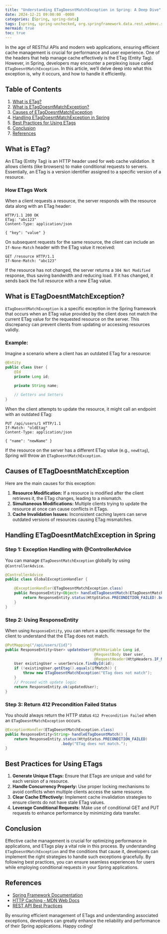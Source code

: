 ```yaml
---
title: "Understanding ETagDoesntMatchException in Spring: A Deep Dive"
date: 2024-12-21 09:00:00 -0000
categories: [Spring, spring-data]
tags: [spring, spring-unchecked, org.springframework.data.rest.webmvc.support]
mermaid: true
toc: true
---
```



In the age of RESTful APIs and modern web applications, ensuring efficient cache management is crucial for performance and user experience. One of the headers that help manage cache effectively is the ETag (Entity Tag). However, in Spring, developers may encounter a perplexing issue called `ETagDoesntMatchException`. In this article, we’ll delve deep into what this exception is, why it occurs, and how to handle it efficiently. 

## Table of Contents

1. [What is ETag?](#what-is-etag)
2. [What is ETagDoesntMatchException?](#what-is-etagdoesntmatchexception)
3. [Causes of ETagDoesntMatchException](#causes-of-etagdoesntmatchexception)
4. [Handling ETagDoesntMatchException in Spring](#handling-etagdoesntmatchexception-in-spring)
5. [Best Practices for Using ETags](#best-practices-for-using-etags)
6. [Conclusion](#conclusion)
7. [References](#references)

## What is ETag?

An ETag (Entity Tag) is an HTTP header used for web cache validation. It allows clients (like browsers) to make conditional requests to servers. Essentially, an ETag is a version identifier assigned to a specific version of a resource. 

### How ETags Work

When a client requests a resource, the server responds with the resource data along with an ETag header:

```http
HTTP/1.1 200 OK
ETag: "abc123"
Content-Type: application/json

{ "key": "value" }
```

On subsequent requests for the same resource, the client can include an `If-None-Match` header with the ETag value it received:

```http
GET /resource HTTP/1.1
If-None-Match: "abc123"
```

If the resource has not changed, the server returns a `304 Not Modified` response, thus saving bandwidth and reducing load. If it has changed, it sends back the full resource with a new ETag value.

## What is ETagDoesntMatchException?

`ETagDoesntMatchException` is a specific exception in the Spring framework that occurs when an ETag value provided by the client does not match the current ETag value for the requested resource on the server. This discrepancy can prevent clients from updating or accessing resources validly.

### Example:

Imagine a scenario where a client has an outdated ETag for a resource:

```java
@Entity
public class User {
    @Id
    private Long id;

    private String name;
    
    // Getters and Setters
}
```

When the client attempts to update the resource, it might call an endpoint with an outdated ETag:

```http
PUT /api/users/1 HTTP/1.1
If-Match: "oldEtag"
Content-Type: application/json

{ "name": "newName" }
```

If the resource on the server has a different ETag value (e.g., `newEtag`), Spring will throw an `ETagDoesntMatchException`.

## Causes of ETagDoesntMatchException

Here are the main causes for this exception:

1. **Resource Modification:** If a resource is modified after the client retrieves it, the ETag changes, leading to a mismatch.
2. **Simultaneous Modifications:** Multiple clients trying to update the resource at once can cause conflicts in ETags.
3. **Cache Invalidation Issues:** Inconsistent caching layers can serve outdated versions of resources causing ETag mismatches.

## Handling ETagDoesntMatchException in Spring

### Step 1: Exception Handling with @ControllerAdvice

You can manage `ETagDoesntMatchException` globally by using `@ControllerAdvice`.

```java
@ControllerAdvice
public class GlobalExceptionHandler {

    @ExceptionHandler(ETagDoesntMatchException.class)
    public ResponseEntity<Object> handleETagDoesntMatch(ETagDoesntMatchException ex) {
        return ResponseEntity.status(HttpStatus.PRECONDITION_FAILED).body(ex.getMessage());
    }
}
```

### Step 2: Using ResponseEntity

When using `ResponseEntity`, you can return a specific message for the client to understand that the ETag does not match.

```java
@PutMapping("/api/users/{id}")
public ResponseEntity<User> updateUser(@PathVariable Long id, 
                                        @RequestBody User user, 
                                        @RequestHeader(HttpHeaders.IF_MATCH) String ifMatch) {
    User existingUser = userService.findById(id);
    if (!existingUser.getEtag().equals(ifMatch)) {
        throw new ETagDoesntMatchException("ETag does not match");
    }
    // Proceed with update logic
    return ResponseEntity.ok(updatedUser);
}
```

### Step 3: Return 412 Precondition Failed Status

You should always return the HTTP status `412 Precondition Failed` when an `ETagDoesntMatchException` occurs.

```java
@ExceptionHandler(ETagDoesntMatchException.class)
public ResponseEntity<String> handleETagDoesntMatch() {
    return ResponseEntity.status(HttpStatus.PRECONDITION_FAILED)
                         .body("ETag does not match.");
}
```

## Best Practices for Using ETags

1. **Generate Unique ETags:** Ensure that ETags are unique and valid for each version of a resource.
2. **Handle Concurrency Properly:** Use proper locking mechanisms to avoid conflicts when multiple clients access the same resource.
3. **Clear Cache Effectively:** Implement cache invalidation strategies to ensure clients do not have stale ETag values.
4. **Leverage Conditional Requests:** Make use of conditional GET and PUT requests to enhance performance by minimizing data transfer.

## Conclusion

Effective cache management is crucial for optimizing performance in applications, and ETags play a vital role in this process. By understanding `ETagDoesntMatchException` and the conditions that cause it, developers can implement the right strategies to handle such exceptions gracefully. By following best practices, you can ensure seamless experiences for users while employing conditional requests in your Spring applications.

## References

- [Spring Framework Documentation](https://docs.spring.io/spring-framework/docs/current/reference/html/web.html#spring-web)
- [HTTP Caching - MDN Web Docs](https://developer.mozilla.org/en-US/docs/Web/HTTP/Headers/ETag)
- [REST API Best Practices](https://restfulapi.net/)

By ensuring efficient management of ETags and understanding associated exceptions, developers can greatly enhance the reliability and performance of their Spring applications. Happy coding!